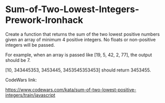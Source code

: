 # Sum-of-Two-Lowest-Integers-Prework-Ironhack
Create a function that returns the sum of the two lowest positive numbers given an array of minimum 4 positive integers. 
No floats or non-positive integers will be passed.

For example, when an array is passed like [19, 5, 42, 2, 77], the output should be 7.

[10, 343445353, 3453445, 3453545353453] should return 3453455.

CodeWars link:

https://www.codewars.com/kata/sum-of-two-lowest-positive-integers/train/javascript
